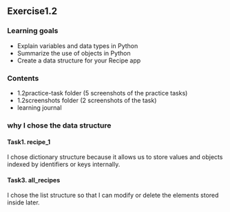 ## Exercise1.2

### Learning goals
- Explain variables and data types in Python
- Summarize the use of objects in Python
- Create a data structure for your Recipe app

### Contents
- 1.2practice-task folder (5 screenshots of the practice tasks)
- 1.2screenshots folder (2 screenshots of the task)
- learning journal

### why I chose the data structure
#### Task1. recipe_1
I chose dictionary structure because it allows us to store values and objects indexed by identifiers or keys internally.
#### Task3. all_recipes
I chose the list structure so that I can modify or delete the elements stored inside later.
